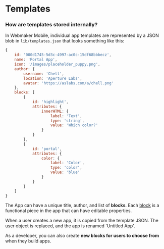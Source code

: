 # Templates

### How are templates stored internally?

In Webmaker Mobile, individual app templates are represented by a JSON blob in `lib/templates.json` that looks something like this:

```js
{
    id: '000d1745-5d3c-4997-ac0c-15df68bbbecz',
    name: 'Portal App',
    icon: '/images/placeholder_puppy.png',
    author: {
        username: 'Chell',
        location: 'Aperture Labs',
        avatar: 'https://aslabs.com/a/chell.png'
    },
    blocks: [
        {
            id: 'highlight',
            attributes: {
                innerHTML: {
                    label: 'Text',
                    type: 'string',
                    value: 'Which color?'
                }
            }
        },
        {
            id: 'portal',
            attributes: {
                color: {
                    label: 'Color',
                    type: 'color',
                    value: 'blue'
                }
            }
        }
    ]
}
```

The App can have a unique title, author, and list of **blocks**. Each [block](../blocks/README.md) is a functional piece in the app that can have editable properties.

When a user creates a new app, it is copied from the template JSON. The user object is replaced, and the app is renamed 'Untitled App'.

As a developer, you can also create **new blocks for users to choose from** when they build apps.


